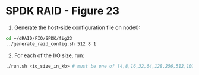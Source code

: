 # SPDK RAID - Figure 23

1. Generate the host-side configuration file on node0:
```Bash
cd ~/dRAID/FIO/SPDK/fig23
../generate_raid_config.sh 512 8 1
```

2. For each of the I/O size, run:
```Bash
./run.sh <io_size_in_kb> # must be one of [4,8,16,32,64,128,256,512,1024,2048,3072]
```